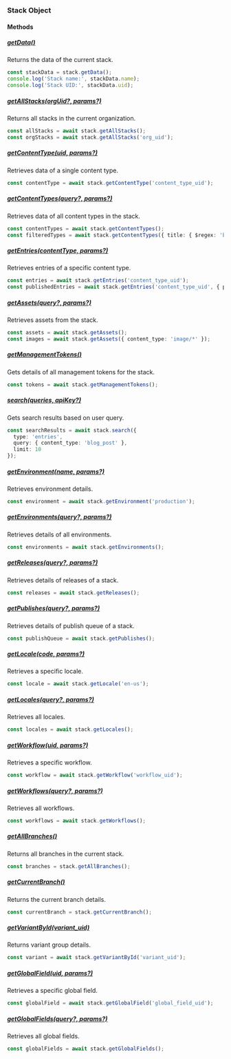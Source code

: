 ### Stack Object

#### Methods

##### [getData()](#stack-getdata)

Returns the data of the current stack.

```ts
const stackData = stack.getData();
console.log('Stack name:', stackData.name);
console.log('Stack UID:', stackData.uid);
```

##### [getAllStacks(orgUid?, params?)](#stack-getallstacks)

Returns all stacks in the current organization.

```ts
const allStacks = await stack.getAllStacks();
const orgStacks = await stack.getAllStacks('org_uid');
```

##### [getContentType(uid, params?)](#stack-getcontenttype)

Retrieves data of a single content type.

```ts
const contentType = await stack.getContentType('content_type_uid');
```

##### [getContentTypes(query?, params?)](#stack-getcontenttypes)

Retrieves data of all content types in the stack.

```ts
const contentTypes = await stack.getContentTypes();
const filteredTypes = await stack.getContentTypes({ title: { $regex: 'blog' } });
```

##### [getEntries(contentType, params?)](#stack-getentries)

Retrieves entries of a specific content type.

```ts
const entries = await stack.getEntries('content_type_uid');
const publishedEntries = await stack.getEntries('content_type_uid', { publish: true });
```

##### [getAssets(query?, params?)](#stack-getassets)

Retrieves assets from the stack.

```ts
const assets = await stack.getAssets();
const images = await stack.getAssets({ content_type: 'image/*' });
```

##### [getManagementTokens()](#stack-getmanagementtokens)

Gets details of all management tokens for the stack.

```ts
const tokens = await stack.getManagementTokens();
```

##### [search(queries, apiKey?)](#stack-search)

Gets search results based on user query.

```ts
const searchResults = await stack.search({
  type: 'entries',
  query: { content_type: 'blog_post' },
  limit: 10
});
```

##### [getEnvironment(name, params?)](#stack-getenvironment)

Retrieves environment details.

```ts
const environment = await stack.getEnvironment('production');
```

##### [getEnvironments(query?, params?)](#stack-getenvironments)

Retrieves details of all environments.

```ts
const environments = await stack.getEnvironments();
```

##### [getReleases(query?, params?)](#stack-getreleases)

Retrieves details of releases of a stack.

```ts
const releases = await stack.getReleases();
```

##### [getPublishes(query?, params?)](#stack-getpublishes)

Retrieves details of publish queue of a stack.

```ts
const publishQueue = await stack.getPublishes();
```

##### [getLocale(code, params?)](#stack-getlocale)

Retrieves a specific locale.

```ts
const locale = await stack.getLocale('en-us');
```

##### [getLocales(query?, params?)](#stack-getlocales)

Retrieves all locales.

```ts
const locales = await stack.getLocales();
```

##### [getWorkflow(uid, params?)](#stack-getworkflow)

Retrieves a specific workflow.

```ts
const workflow = await stack.getWorkflow('workflow_uid');
```

##### [getWorkflows(query?, params?)](#stack-getworkflows)

Retrieves all workflows.

```ts
const workflows = await stack.getWorkflows();
```

##### [getAllBranches()](#stack-getallbranches)

Returns all branches in the current stack.

```ts
const branches = stack.getAllBranches();
```

##### [getCurrentBranch()](#stack-getcurrentbranch)

Returns the current branch details.

```ts
const currentBranch = stack.getCurrentBranch();
```

##### [getVariantById(variant_uid)](#stack-getvariantbyid)

Returns variant group details.

```ts
const variant = await stack.getVariantById('variant_uid');
```

##### [getGlobalField(uid, params?)](#stack-getglobalfield)

Retrieves a specific global field.

```ts
const globalField = await stack.getGlobalField('global_field_uid');
```

##### [getGlobalFields(query?, params?)](#stack-getglobalfields)

Retrieves all global fields.

```ts
const globalFields = await stack.getGlobalFields();
```
